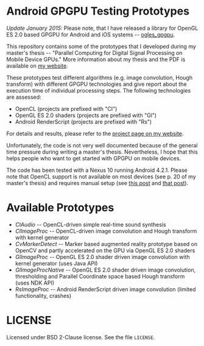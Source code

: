 # Android GPGPU Testing Prototypes

*Update January 2015:* Please note, that I have released a library for OpenGL ES 2.0 based GPGPU for Android and iOS systems -- [ogles_gpgpu](https://github.com/internaut/ogles_gpgpu).

This repository contains some of the prototypes that I developed during my master's thesis -- "Parallel Computing for Digital Signal Processing on Mobile Device GPUs." More information about my thesis and the PDF is available on [my website](http://mkonrad.net/projects/mastersthesis_mobile_gpgpu.html).

These prototypes test different algorithms (e.g. image convolution, Hough transform) with different GPGPU technologies and give report about the execution time of individual processing steps. The following technologies are assessed:

* OpenCL (projects are prefixed with "Cl")
* OpenGL ES 2.0 shaders (projects are prefixed with "Gl")
* Android RenderScript (projects are prefixed with "Rs")

For details and results, please refer to the [project page on my website](http://mkonrad.net/projects/mastersthesis_mobile_gpgpu.html).

Unfortunately, the code is not very well documented because of the general time pressure during writing a master's thesis. Nevertheless, I hope that this helps people who want to get started with GPGPU on mobile devices.

The code has been tested with a Nexus 10 running Android 4.2.1. Please note that OpenCL support is not available on most devices (see p. 20 of my master's thesis) and requires manual setup (see [this post](http://sweetpea.tentacle.net/blog/opencl-on-nexus-4/) and [that post](http://www.openclblog.com/2013/02/opencl-on-nexus-10-part-1.html)).

# Available Prototypes

* *ClAudio* -- OpenCL-driven simple real-time sound synthesis
* *ClImageProc* -- OpenCL-driven image convolution and Hough transform with kernel generator
* *CvMarkerDetect* -- Marker based augmented reality prototype based on OpenCV and partly accelerated on the GPU via OpenGL ES 2.0 shaders
* *GlImageProc* -- OpenGL ES 2.0 shader driven image convolution with kernel generator (uses Java API)
* *GlImageProcNative* -- OpenGL ES 2.0 shader driven image convolution, thresholding and Parallel Coordinate space based Hough transform (uses NDK API)
* *RsImageProc* -- Android RenderScript driven image convolution (limited functionality, crashes)

# LICENSE

Licensed under BSD 2-Clause license. See the file `LICENSE`.